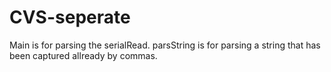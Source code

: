 # CVS-seperate
Main is for parsing the serialRead.
parsString is for parsing  a string that has been captured allready by commas.
